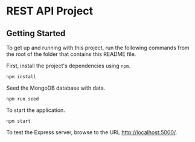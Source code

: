 
# REST API Project


## Getting Started

To get up and running with this project, run the following commands from the root of the folder that contains this README file.

First, install the project's dependencies using `npm`.

```
npm install
```

Seed the MongoDB database with data.

```
npm run seed
```

To start the application.

```
npm start
```

To test the Express server, browse to the URL [http://localhost:5000/](http://localhost:5000/).
